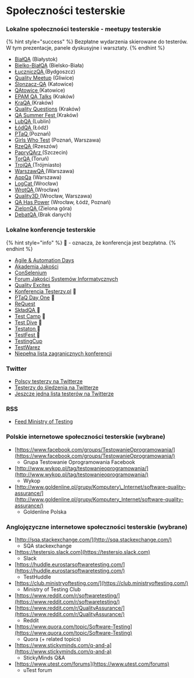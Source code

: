 # Społeczności testerskie



### Lokalne społeczności testerskie - meetupy testerskie

{% hint style="success" %}
Bezpłatne wydarzenia skierowane do testerów. W tym prezentacje, panele dyskusyjne i warsztaty.
{% endhint %}

* [BiałQA](https://www.facebook.com/groups/BialQA/) \(Białystok\)
* [Bielko-BiałQA](https://www.facebook.com/groups/2562108134001630/) \(Bielsko-Biała\)
* [ŁuczniczQA ](https://www.facebook.com/LuczniczQA/)\(Bydgoszcz\)
* [Quality Meetup](https://www.meetup.com/Quality-Meetup/) \(Gliwice\)
* [Ślonzacz-QA](https://www.facebook.com/slonzaczqa/) \(Katowice\)
* [QAtowice ](https://www.meetup.com/Katowice-Quality-Assurance-Meetup/)\(Katowice\)
* [EPAM QA Talks](https://www.facebook.com/Epam.Poland/) \(Kraków\)
* [KraQA ](https://www.meetup.com/KraQA-pl/)\(Kraków\)
* [Quality Questions](https://www.meetup.com/High-Quality-Code-Fans/) \(Kraków\)
* [QA Summer Fest ](https://www.facebook.com/miquido/)\(Kraków\)
* [LubQA ](https://www.facebook.com/LubQA/)\(Lublin\)
* [ŁódQA ](https://www.facebook.com/LodQA/)\(Łódź\)
* [PTaQ ](https://www.facebook.com/PTaQGroup/)\(Poznań\)
* [Girls Who Test](https://www.facebook.com/girls.who.test/) \(Poznań, Warszawa\)
* [RzeQA ](https://www.facebook.com/rzeqa/)\(Rzeszów\)
* [PapryQArz ](https://www.facebook.com/papryQArz/)\(Szczecin\)
* [TorQA ](https://www.facebook.com/torqatorun/)\(Toruń\)
* [TrojQA ](https://www.facebook.com/trojqa/)\(Trójmiasto\)
* [WarszawQA ](https://www.facebook.com/WarszawQA)\(Warszawa\)
* [AppQa](https://www.facebook.com/AppQaMeetup/) \(Warszawa\)
* [LogCat ](https://www.facebook.com/LogCatMeetup/)\(Wrocław\)
* [WrotQA ](https://www.facebook.com/WrotQA/)\(Wrocław\)
* [Quality3D ](https://www.facebook.com/SjsiOrg/)\(Wrocław, Warszawa\)
* [QA Has Power](https://www.facebook.com/StxNext/) \(Wrocław, Łódź, Poznań\)
* [ZielonQA ](https://www.facebook.com/globallogicpoland)\(Zielona góra\)
* [DebatQA ](https://www.facebook.com/DebatQA/)\(Brak danych\)

### Lokalne konferencje testerskie

{% hint style="info" %}
🙋 - oznacza, że konferencja jest bezpłatna.
{% endhint %}

* [Agile & Automation Days ](https://aadays.pl/)
* [Akademia Jakości ](http://successpoint.pl/)
* [ConSelenium ](http://conselenium.pl/)
* [Forum Jakości Systemów Informatycznych ](https://www.computerworld.pl/)
* [Quality Excites](https://www.qualityexcites.pl)
* [Konferencja Testerzy.pl](http://konferencja.testerzy.pl/) 🙋
* [PTaQ Day One](http://dayone.ptaq.org/) 🙋
* [ReQuest ](https://ReQuest.pl)
* [SkładQA ](http://kraqa.pl/)🙋
* [Test Camp](https://testcamp.pl/) 🙋
* [Test Dive](http://www.testdive.pl/) 🙋
* [Testaton ](http://testaton.pl/)🙋
* [TestFest ](https://testfest.pl/)🙋
* [TestingCup ](http://testingcup.pl/)
* [TestWarez ](https://testwarez.pl)
* [Niepełna lista zagranicznych konferencji](https://testingconferences.org/)

### Twitter

* [Polscy testerzy na Twitterze](https://twitter.com/PWicherski/lists/polscy-testerzy)
* [Testerzy do śledzenia na Twitterze](https://twitter.com/kinofrost/lists/testers-to-follow)
* [Jeszcze jedna lista testerów na Twitterze](https://twitter.com/SheyMouse/lists/test-tweeps)

### RSS

* [Feed Ministry of Testing](https://www.ministryoftesting.com/feeds/blogs)

### Polskie internetowe społeczności testerskie \(wybrane\)

* [https://www.facebook.com/groups/TestowanieOprogramowania/](https://www.facebook.com/groups/TestowanieOprogramowania/)
  * Grupa Testowanie Oprogramowania Facebook
* [http://www.wykop.pl/tag/testowanieoprogramowania/](http://www.wykop.pl/tag/testowanieoprogramowania/)
  * Wykop
* [http://www.goldenline.pl/grupy/Komputery\_Internet/software-quality-assurance/](http://www.goldenline.pl/grupy/Komputery_Internet/software-quality-assurance/)
  * Goldenline Polska

### Anglojęzyczne internetowe społeczności testerskie \(wybrane\)

* [http://sqa.stackexchange.com/](http://sqa.stackexchange.com/)
  * SQA stackexchange
* [https://testersio.slack.com](https://testersio.slack.com)
  * Slack
* [https://huddle.eurostarsoftwaretesting.com/](https://huddle.eurostarsoftwaretesting.com/)
  * TestHuddle
* [https://club.ministryoftesting.com/](https://club.ministryoftesting.com/)
  * Ministry of Testing Club
* [https://www.reddit.com/r/softwaretesting/](https://www.reddit.com/r/softwaretesting/)
* [https://www.reddit.com/r/QualityAssurance/](https://www.reddit.com/r/QualityAssurance/)
  * Reddit
* [https://www.quora.com/topic/Software-Testing](https://www.quora.com/topic/Software-Testing)
  * Quora \(+ related topics\)
* [https://www.stickyminds.com/q-and-a](https://www.stickyminds.com/q-and-a)
  * StickyMinds Q&A
* [https://www.utest.com/forums](https://www.utest.com/forums)
  * uTest forum

